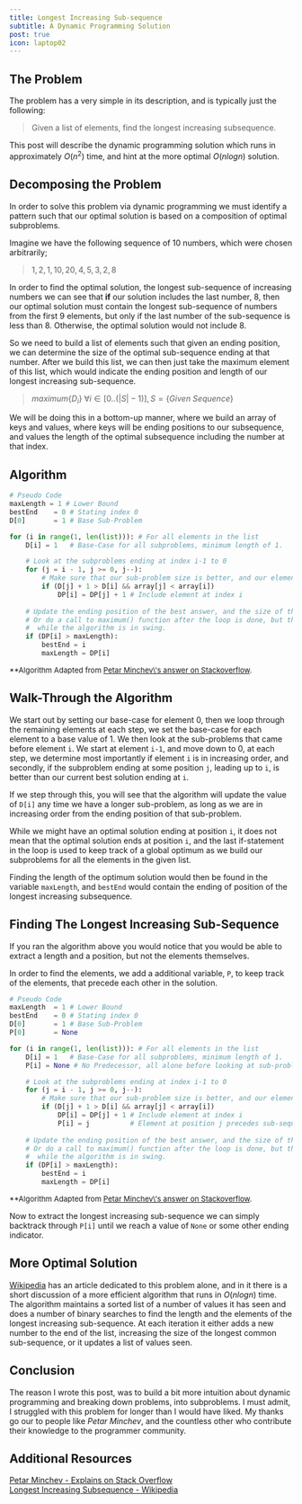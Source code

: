 ```yaml
---
title: Longest Increasing Sub-sequence
subtitle: A Dynamic Programming Solution
post: true
icon: laptop02
---
```


## The Problem
The problem has a very simple in its description, and is typically just the following:


> Given a list of elements, find the longest increasing subsequence.

This post will describe the dynamic programming solution which runs in
approximately $O(n^2)$ time, and hint at the more optimal $O(nlogn)$ 
solution.

## Decomposing the Problem

In order to solve this problem via dynamic programming we must identify a 
pattern such that our optimal solution is based on a composition of optimal
subproblems.

Imagine we have the following sequence of 10 numbers, which were chosen arbitrarily;

> $1, 2, 1, 10, 20, 4, 5, 3, 2, 8$

In order to find the optimal solution, the longest sub-sequence of increasing numbers 
we can see that **if** our solution includes the last number, $8$, then our optimal 
solution must contain the longest sub-sequence of numbers from the first 9 elements, but
only if the last number of the sub-sequence is less than $8$. Otherwise, the optimal solution
would not include 8.

So we need to build a list of elements such that given an ending position, we can determine 
the size of the optimal sub-sequence ending at that number. After we build this list, we can
then just take the maximum element of this list, which would indicate the ending position and
length of our longest increasing sub-sequence.

> $maximum \{D_i\}\; \forall i \in [0..(|S|-1)], S = \{Given\ Sequence\}$

We will be doing this in a bottom-up manner, where we build
an array of keys and values, where keys will be ending positions to our subsequence, and 
values the length of the optimal subsequence including the number at that index.

## Algorithm
````python
# Pseudo Code
maxLength = 1 # Lower Bound
bestEnd    = 0 # Stating index 0
D[0]       = 1 # Base Sub-Problem

for (i in range(1, len(list))): # For all elements in the list
    D[i] = 1   # Base-Case for all subproblems, minimum length of 1.

    # Look at the subproblems ending at index i-1 to 0
    for (j = i - 1, j >= 0, j--):   
        # Make sure that our sub-problem size is better, and our elements are in increasing order
        if (D[j] + 1 > D[i] && array[j] < array[i])
            DP[i] = DP[j] + 1 # Include element at index i
    
    # Update the ending position of the best answer, and the size of the best answer
    # Or do a call to maximum() function after the loop is done, but this helps us keep track
    #  while the algorithm is in swing.
    if (DP[i] > maxLength):
        bestEnd = i
        maxLength = DP[i]
````
<p style="font-size:small">
**Algorithm Adapted from <a href="http://stackoverflow.com/questions/2631726/how-to-determine-the-longest-increasing-subsequence-using-dynamic-programming">Petar Minchev\'s answer on Stackoverflow</a>.
</p>

## Walk-Through the Algorithm
We start out by setting our base-case for element 0, then we loop through the remaining elements
at each step, we set the base-case for each element to a base value of 1. We then look at the sub-problems
that came before element `i`. We start at element `i-1`, and move down to 0, at each step, we determine most importantly if 
element `i` is in increasing order, and secondly, if the subproblem ending at some position `j`, leading up to `i`, is better than 
our current best solution ending at `i`.

If we step through this, you will see that the algorithm will update the value of `D[i]` any time we have a longer sub-problem,
as long as we are in increasing order from the ending position of that sub-problem.

While we might have an optimal solution ending at position `i`, it does not mean that the optimal solution ends at position `i`,
and the last if-statement in the loop is used to keep track of a global optimum as we build our subproblems for all the elements in the 
given list.

Finding the length of the optimum solution would then be found in the variable `maxLength`, and  `bestEnd` would contain the ending 
of position of the longest increasing subsequence.

## Finding The Longest Increasing Sub-Sequence
If you ran the algorithm above you would notice that you would be able to extract a length and a position, but not the elements themselves.

In order to find the elements, we add a additional variable, `P`, to keep track of the elements, that precede each other in the 
solution.

````python
# Pseudo Code
maxLength  = 1 # Lower Bound
bestEnd    = 0 # Stating index 0
D[0]       = 1 # Base Sub-Problem
P[0]       = None

for (i in range(1, len(list))): # For all elements in the list
    D[i] = 1   # Base-Case for all subproblems, minimum length of 1.
    P[i] = None # No Predecessor, all alone before looking at sub-problems

    # Look at the subproblems ending at index i-1 to 0
    for (j = i - 1, j >= 0, j--):   
        # Make sure that our sub-problem size is better, and our elements are in increasing order
        if (D[j] + 1 > D[i] && array[j] < array[i])
            DP[i] = DP[j] + 1 # Include element at index i
            P[i] = j          # Element at position j precedes sub-sequence ending at i.
    
    # Update the ending position of the best answer, and the size of the best answer
    # Or do a call to maximum() function after the loop is done, but this helps us keep track
    #  while the algorithm is in swing.
    if (DP[i] > maxLength):
        bestEnd = i
        maxLength = DP[i]
````
<p style="font-size:small">
**Algorithm Adapted from <a href="http://stackoverflow.com/questions/2631726/how-to-determine-the-longest-increasing-subsequence-using-dynamic-programming">Petar Minchev\'s answer on Stackoverflow</a>.
</p>

Now to extract the longest increasing sub-sequence we can simply backtrack through `P[i]` until we reach a value of `None` or some other 
ending indicator.

## More Optimal Solution
[Wikipedia](http://en.wikipedia.org/wiki/Longest_increasing_subsequence) has an article dedicated to this problem alone, and in it there is a short discussion of a more efficient algorithm
that runs in $O(nlogn)$ time. The algorithm maintains a sorted list of a number of values it has seen and does a number of binary searches to
find the length and the elements of the longest increasing sub-sequence. At each iteration it either adds a new number to the end of the
list, increasing the size of the longest common sub-sequence, or it updates a list of values seen.


## Conclusion
The reason I wrote this post, was to build a bit more intuition about dynamic programming and breaking down problems, into subproblems. I must admit, I struggled with
this problem for longer than I would have liked. My thanks go our to people like *Petar Minchev*, and the countless other who contribute their knowledge to the
programmer community.

## Additional Resources
[Petar Minchev - Explains on Stack Overflow](http://stackoverflow.com/questions/2631726/how-to-determine-the-longest-increasing-subsequence-using-dynamic-programming)<br>
[Longest Increasing Subsequence - Wikipedia](http://en.wikipedia.org/wiki/Longest_increasing_subsequence)

